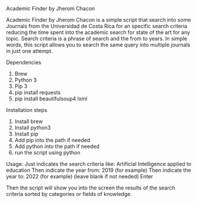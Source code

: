 Academic Finder by Jherom Chacon

Academic Finder by Jherom Chacon is a simple script that search into some Journals from the Universidad de Costa Rica for an specific search criteria reducing the time spent into the academic search for state of the art for any topic. Search criteria is a phrase of search and the from to years. In simple words, this script allows you to search the same query into multiple journals in just one attempt.

Dependencies
1. Brew
2. Python 3
3. Pip 3
4. pip install requests
5. pip install beautifulsoup4 lxml

Installation steps
1. Install brew
2. Install python3
3. Install pip
4. Add pip into the path if needed
5. Add python into the path if needed
6. run the script using python

Usage:
Just indicates the search criteria like: Artificial Intelligence applied to education
Then indicate the year from: 2019 (for example)
Then indicate the year to: 2022 (for example) (leave blank if not needed)
Enter

Then the script will show you into the screen the results of the search criteria sorted by categories or fields of knowledge.
